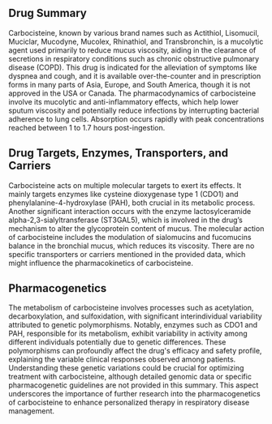 ## Drug Summary
Carbocisteine, known by various brand names such as Actithiol, Lisomucil, Muciclar, Mucodyne, Mucolex, Rhinathiol, and Transbronchin, is a mucolytic agent used primarily to reduce mucus viscosity, aiding in the clearance of secretions in respiratory conditions such as chronic obstructive pulmonary disease (COPD). This drug is indicated for the alleviation of symptoms like dyspnea and cough, and it is available over-the-counter and in prescription forms in many parts of Asia, Europe, and South America, though it is not approved in the USA or Canada. The pharmacodynamics of carbocisteine involve its mucolytic and anti-inflammatory effects, which help lower sputum viscosity and potentially reduce infections by interrupting bacterial adherence to lung cells. Absorption occurs rapidly with peak concentrations reached between 1 to 1.7 hours post-ingestion.

## Drug Targets, Enzymes, Transporters, and Carriers
Carbocisteine acts on multiple molecular targets to exert its effects. It mainly targets enzymes like cysteine dioxygenase type 1 (CDO1) and phenylalanine-4-hydroxylase (PAH), both crucial in its metabolic process. Another significant interaction occurs with the enzyme lactosylceramide alpha-2,3-sialyltransferase (ST3GAL5), which is involved in the drug’s mechanism to alter the glycoprotein content of mucus. The molecular action of carbocisteine includes the modulation of sialomucins and fucomucins balance in the bronchial mucus, which reduces its viscosity. There are no specific transporters or carriers mentioned in the provided data, which might influence the pharmacokinetics of carbocisteine.

## Pharmacogenetics
The metabolism of carbocisteine involves processes such as acetylation, decarboxylation, and sulfoxidation, with significant interindividual variability attributed to genetic polymorphisms. Notably, enzymes such as CDO1 and PAH, responsible for its metabolism, exhibit variability in activity among different individuals potentially due to genetic differences. These polymorphisms can profoundly affect the drug's efficacy and safety profile, explaining the variable clinical responses observed among patients. Understanding these genetic variations could be crucial for optimizing treatment with carbocisteine, although detailed genomic data or specific pharmacogenetic guidelines are not provided in this summary. This aspect underscores the importance of further research into the pharmacogenetics of carbocisteine to enhance personalized therapy in respiratory disease management.